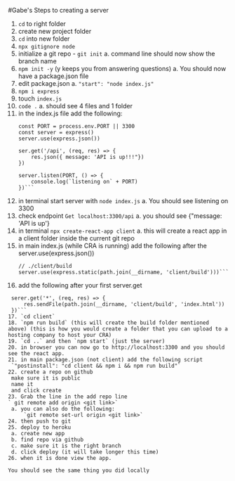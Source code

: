 #Gabe's Steps to creating a server

1. `cd` to right folder
2. create new project folder
3. `cd` into new folder
4. `npx gitignore node`
5. initialize a git repo - `git init`
    a. command line should now show the branch name
6. `npm init -y` (y keeps you from answering questions)
    a. You should now have a package.json file
7. edit package.json
    a. `"start": "node index.js"`
8. `npm i express`
9. touch `index.js`
10. `code .`
    a. should see 4 files and 1 folder
11. in the index.js file add the following:
    ```const express= require('express)
    const PORT = process.env.PORT || 3300
    const server = express()
    server.use(express.json())

    ser.get('/api', (req, res) => {
        res.json({ message: 'API is up!!!"})
    })

    server.listen(PORT, () => {
        console.log(`listening on` + PORT)
    })```
12. in terminal start server with `node index.js`
    a. You should see listening on 3300
13. check endpoint
    `Get localhost:3300/api`
        a. you should see {"message: 'API is up'}
14. in terminal `npx create-react-app client`
    a. this will create a react app in a client folder inside the current git repo
15. in main index.js (while CRA is running) add the following after the server.use(express.json())
    ```//servering out static assets
    // ./client/build
    server.use(express.static(path.join(__dirname, 'client/build')))```

16. add the following after your first server.get
   ``` // fallback endpoint that sends index.html
    serer.get('*', (req, res) => {
        res.sendFile(path.join(__dirname, 'client/build', 'index.html'))
    })```
17. `cd client`
18. `npm run build` (this will create the build folder mentioned above) (this is how you would create a folder that you can upload to a hosting company to host your CRA)
19. `cd ..` and then `npm start` (just the server)
20. in browser you can now go to http://localhost:3300 and you should see the react app.
21. in main package.json (not client) add the following script
    `"postinstall": "cd client && npm i && npm run build"`
22. create a repo on github
    make sure it is public
    name it
    and click create
23. Grab the line in the add repo line
   ` git remote add origin <git link>`
    a. you can also do the following:
        `git remote set-url origin <git link>`
24. then push to git
25. deploy to heroku
    a. create new app
    b. find repo via github
    c. make sure it is the right branch
    d. click deploy (it will take longer this time)
26. when it is done view the app.

You should see the same thing you did locally
